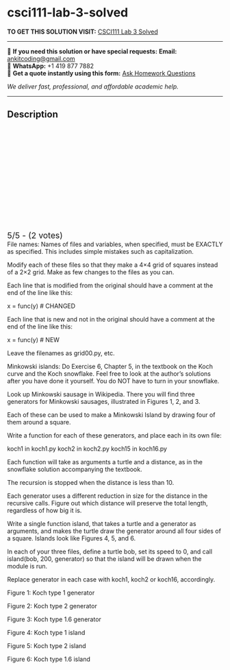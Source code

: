 # csci111-lab-3-solved
**TO GET THIS SOLUTION VISIT:** [CSCI111 Lab 3 Solved](https://www.ankitcodinghub.com/product/csci-111-lab-3-solved/)


---

📩 **If you need this solution or have special requests:** **Email:** ankitcoding@gmail.com  
📱 **WhatsApp:** +1 419 877 7882  
📄 **Get a quote instantly using this form:** [Ask Homework Questions](https://www.ankitcodinghub.com/services/ask-homework-questions/)

*We deliver fast, professional, and affordable academic help.*

---

<h2>Description</h2>



<div class="kk-star-ratings kksr-auto kksr-align-center kksr-valign-top" data-payload="{&quot;align&quot;:&quot;center&quot;,&quot;id&quot;:&quot;116900&quot;,&quot;slug&quot;:&quot;default&quot;,&quot;valign&quot;:&quot;top&quot;,&quot;ignore&quot;:&quot;&quot;,&quot;reference&quot;:&quot;auto&quot;,&quot;class&quot;:&quot;&quot;,&quot;count&quot;:&quot;2&quot;,&quot;legendonly&quot;:&quot;&quot;,&quot;readonly&quot;:&quot;&quot;,&quot;score&quot;:&quot;5&quot;,&quot;starsonly&quot;:&quot;&quot;,&quot;best&quot;:&quot;5&quot;,&quot;gap&quot;:&quot;4&quot;,&quot;greet&quot;:&quot;Rate this product&quot;,&quot;legend&quot;:&quot;5\/5 - (2 votes)&quot;,&quot;size&quot;:&quot;24&quot;,&quot;title&quot;:&quot;CSCI111 Lab 3 Solved&quot;,&quot;width&quot;:&quot;138&quot;,&quot;_legend&quot;:&quot;{score}\/{best} - ({count} {votes})&quot;,&quot;font_factor&quot;:&quot;1.25&quot;}">

<div class="kksr-stars">

<div class="kksr-stars-inactive">
            <div class="kksr-star" data-star="1" style="padding-right: 4px">


<div class="kksr-icon" style="width: 24px; height: 24px;"></div>
        </div>
            <div class="kksr-star" data-star="2" style="padding-right: 4px">


<div class="kksr-icon" style="width: 24px; height: 24px;"></div>
        </div>
            <div class="kksr-star" data-star="3" style="padding-right: 4px">


<div class="kksr-icon" style="width: 24px; height: 24px;"></div>
        </div>
            <div class="kksr-star" data-star="4" style="padding-right: 4px">


<div class="kksr-icon" style="width: 24px; height: 24px;"></div>
        </div>
            <div class="kksr-star" data-star="5" style="padding-right: 4px">


<div class="kksr-icon" style="width: 24px; height: 24px;"></div>
        </div>
    </div>

<div class="kksr-stars-active" style="width: 138px;">
            <div class="kksr-star" style="padding-right: 4px">


<div class="kksr-icon" style="width: 24px; height: 24px;"></div>
        </div>
            <div class="kksr-star" style="padding-right: 4px">


<div class="kksr-icon" style="width: 24px; height: 24px;"></div>
        </div>
            <div class="kksr-star" style="padding-right: 4px">


<div class="kksr-icon" style="width: 24px; height: 24px;"></div>
        </div>
            <div class="kksr-star" style="padding-right: 4px">


<div class="kksr-icon" style="width: 24px; height: 24px;"></div>
        </div>
            <div class="kksr-star" style="padding-right: 4px">


<div class="kksr-icon" style="width: 24px; height: 24px;"></div>
        </div>
    </div>
</div>


<div class="kksr-legend" style="font-size: 19.2px;">
            5/5 - (2 votes)    </div>
    </div>
File names: Names of files and variables, when specified, must be EXACTLY as specified. This includes simple mistakes such as capitalization.

Modify each of these files so that they make a 4×4 grid of squares instead of a 2×2 grid. Make as few changes to the files as you can.

Each line that is modified from the original should have a comment at the end of the line like this:

x = func(y) # CHANGED

Each line that is new and not in the original should have a comment at the end of the line like this:

x = func(y) # NEW

Leave the filenames as grid00.py, etc.

Minkowski islands: Do Exercise 6, Chapter 5, in the textbook on the Koch curve and the Koch snowflake. Feel free to look at the author’s solutions after you have done it yourself. You do NOT have to turn in your snowflake.

Look up Minkowski sausage in Wikipedia. There you will find three generators for Minkowski sausages, illustrated in Figures 1, 2, and 3.

Each of these can be used to make a Minkowski Island by drawing four of them around a square.

Write a function for each of these generators, and place each in its own file:

koch1 in koch1.py koch2 in koch2.py koch15 in koch16.py

Each function will take as arguments a turtle and a distance, as in the snowflake solution accompanying the textbook.

The recursion is stopped when the distance is less than 10.

Each generator uses a different reduction in size for the distance in the recursive calls. Figure out which distance will preserve the total length, regardless of how big it is.

Write a single function island, that takes a turtle and a generator as arguments, and makes the turtle draw the generator around all four sides of a square. Islands look like Figures 4, 5, and 6.

In each of your three files, define a turtle bob, set its speed to 0, and call island(bob, 200, generator) so that the island will be drawn when the module is run.

Replace generator in each case with koch1, koch2 or koch16, accordingly.

Figure 1: Koch type 1 generator

Figure 2: Koch type 2 generator

Figure 3: Koch type 1.6 generator

Figure 4: Koch type 1 island

Figure 5: Koch type 2 island

Figure 6: Koch type 1.6 island
